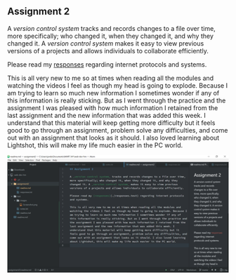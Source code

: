 ## Assignment 2

A _version control system_ tracks and records changes to a file over time, more specifically; who changed it, when they changed it, and why they changed it. A _version control system_ makes it easy to view previous versions of a projects and allows individuals to collaborate efficiently.

Please read my [responses](./responses.text) regarding internet protocols and systems.

This is all very new to me so at times when reading all the modules and watching the videos I feel as though my head is going to explode. Because I am trying to learn so much new information I sometimes wonder if any of this information is really sticking. But as I went through the practice and the assignment I was pleased with how much information I retained from the last assignment and the new information that was added this week. I understand that this material will keep getting more difficulty but it feels good to go through an assignment, problem solve any difficulties, and come out with an assignment that looks as it should. I also loved learning about Lightshot, this will make my life much easier in the PC world.

![Image of My Atom Editor](./images/Screenshot.png)

